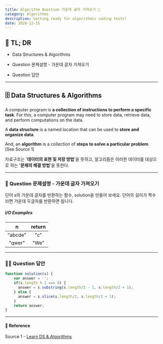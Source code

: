```yaml
---
title: Algorithm Question 가운데 글자 가져오기 🧬
category: Algorithms
description: Getting ready for algorithmic coding tests!
date: 2020-12-15
---
```


## 🤦 TL; DR

- Data Structures & Algorithms
  
- Question 문제설명 - 가운데 글자 가져오기
  
- Question 답안

---

## 🗄️ Data Structures & Algorithms

A computer program is **a collection of instructions to perform a specific task**. For this, a computer program may need to store data, retrieve data, and perform computations on the data.

A **data structure** is a named location that can be used to **store and organize data**. 

And, an **algorithm** is a collection of **steps to solve a particular problem**. \[See Source 1]

자료구조는 '**데이터의 표현 및 저장 방법**'을 뜻하고, 알고리즘은 이러한 데이터를 대상으로 하는 '**문제의 해결 방법**'을 뜻한다.

---

### 👀 Question 문제설명 - 가운데 글자 가져오기

단어 s의 가운데 글자를 반환하는 함수, solution을 만들어 보세요. 단어의 길이가 짝수라면 가운데 두글자를 반환하면 됩니다.

##### I/O Examples

| n       | return |
| :-------: | :------: |
| "abcde" | "c"    |
| "qwer"  | "We"   |

---

### 👨‍💻 Question 답안

```javascript
function solution(s) {
​    var answer = '';
​    if(s.length % 2 === 0) {
​      answer = s.substring(s.length/2 - 1, s.length/2 + 1);
​    } else {
​      answer = s.slice(s.length/2, s.length/2 + 1);
​    }
​    return answer;
}
```
---
#### 🔗 Reference
Source 1 - [Learn DS & Algorithms](https://www.programiz.com/dsa)